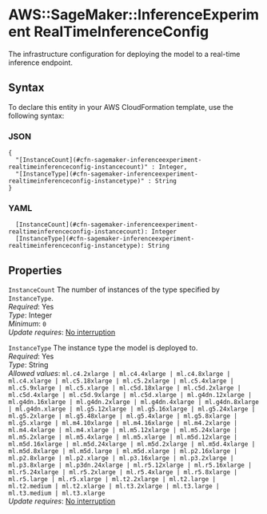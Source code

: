 # AWS::SageMaker::InferenceExperiment RealTimeInferenceConfig<a name="aws-properties-sagemaker-inferenceexperiment-realtimeinferenceconfig"></a>

The infrastructure configuration for deploying the model to a real\-time inference endpoint\.

## Syntax<a name="aws-properties-sagemaker-inferenceexperiment-realtimeinferenceconfig-syntax"></a>

To declare this entity in your AWS CloudFormation template, use the following syntax:

### JSON<a name="aws-properties-sagemaker-inferenceexperiment-realtimeinferenceconfig-syntax.json"></a>

```
{
  "[InstanceCount](#cfn-sagemaker-inferenceexperiment-realtimeinferenceconfig-instancecount)" : Integer,
  "[InstanceType](#cfn-sagemaker-inferenceexperiment-realtimeinferenceconfig-instancetype)" : String
}
```

### YAML<a name="aws-properties-sagemaker-inferenceexperiment-realtimeinferenceconfig-syntax.yaml"></a>

```
  [InstanceCount](#cfn-sagemaker-inferenceexperiment-realtimeinferenceconfig-instancecount): Integer
  [InstanceType](#cfn-sagemaker-inferenceexperiment-realtimeinferenceconfig-instancetype): String
```

## Properties<a name="aws-properties-sagemaker-inferenceexperiment-realtimeinferenceconfig-properties"></a>

`InstanceCount`  <a name="cfn-sagemaker-inferenceexperiment-realtimeinferenceconfig-instancecount"></a>
The number of instances of the type specified by `InstanceType`\.  
*Required*: Yes  
*Type*: Integer  
*Minimum*: `0`  
*Update requires*: [No interruption](https://docs.aws.amazon.com/AWSCloudFormation/latest/UserGuide/using-cfn-updating-stacks-update-behaviors.html#update-no-interrupt)

`InstanceType`  <a name="cfn-sagemaker-inferenceexperiment-realtimeinferenceconfig-instancetype"></a>
The instance type the model is deployed to\.  
*Required*: Yes  
*Type*: String  
*Allowed values*: `ml.c4.2xlarge | ml.c4.4xlarge | ml.c4.8xlarge | ml.c4.xlarge | ml.c5.18xlarge | ml.c5.2xlarge | ml.c5.4xlarge | ml.c5.9xlarge | ml.c5.xlarge | ml.c5d.18xlarge | ml.c5d.2xlarge | ml.c5d.4xlarge | ml.c5d.9xlarge | ml.c5d.xlarge | ml.g4dn.12xlarge | ml.g4dn.16xlarge | ml.g4dn.2xlarge | ml.g4dn.4xlarge | ml.g4dn.8xlarge | ml.g4dn.xlarge | ml.g5.12xlarge | ml.g5.16xlarge | ml.g5.24xlarge | ml.g5.2xlarge | ml.g5.48xlarge | ml.g5.4xlarge | ml.g5.8xlarge | ml.g5.xlarge | ml.m4.10xlarge | ml.m4.16xlarge | ml.m4.2xlarge | ml.m4.4xlarge | ml.m4.xlarge | ml.m5.12xlarge | ml.m5.24xlarge | ml.m5.2xlarge | ml.m5.4xlarge | ml.m5.xlarge | ml.m5d.12xlarge | ml.m5d.16xlarge | ml.m5d.24xlarge | ml.m5d.2xlarge | ml.m5d.4xlarge | ml.m5d.8xlarge | ml.m5d.large | ml.m5d.xlarge | ml.p2.16xlarge | ml.p2.8xlarge | ml.p2.xlarge | ml.p3.16xlarge | ml.p3.2xlarge | ml.p3.8xlarge | ml.p3dn.24xlarge | ml.r5.12xlarge | ml.r5.16xlarge | ml.r5.24xlarge | ml.r5.2xlarge | ml.r5.4xlarge | ml.r5.8xlarge | ml.r5.large | ml.r5.xlarge | ml.t2.2xlarge | ml.t2.large | ml.t2.medium | ml.t2.xlarge | ml.t3.2xlarge | ml.t3.large | ml.t3.medium | ml.t3.xlarge`  
*Update requires*: [No interruption](https://docs.aws.amazon.com/AWSCloudFormation/latest/UserGuide/using-cfn-updating-stacks-update-behaviors.html#update-no-interrupt)